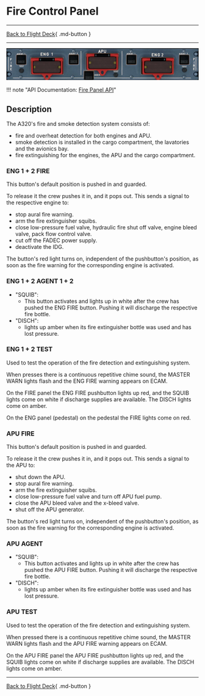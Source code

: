 # Fire Control Panel

---

[Back to Flight Deck](../index.md){ .md-button }

---

![Fire Control Panel](../../../assets/a32nx-briefing/overhead-panel/Fire-Control-Panel.jpg "Fire Control Panel")

!!! note "API Documentation: [Fire Panel API](../../../../fbw-a32nx/a32nx-api/a32nx-flightdeck-api.md#fire-panel)"

## Description

The A320's fire and smoke detection system consists of:

- fire and overheat detection for both engines and APU.
- smoke detection is installed in the cargo compartment, the lavatories and the avionics bay.
- fire extinguishing for the engines, the APU and the cargo compartment.

### ENG 1 + 2 FIRE

This button's default position is pushed in and guarded.

To release it the crew pushes it in, and it pops out. This sends a signal
to the respective engine to:

- stop aural fire warning.
- arm the fire extinguisher squibs.
- close low-pressure fuel valve, hydraulic fire shut off valve, engine bleed valve, pack flow control valve.
- cut off the FADEC power supply.
- deactivate the IDG.

The button's red light turns on, independent of the pushbutton's position, as soon as the fire warning for the corresponding engine is activated.

### ENG 1 + 2 AGENT 1 + 2

- "SQUIB":
    - This button activates and lights up in white after the crew has pushed the ENG FIRE button. Pushing it will discharge the respective fire bottle.
- "DISCH":
    - lights up amber when its fire extinguisher bottle was used and has lost pressure.

### ENG 1 + 2 TEST

Used to test the operation of the fire detection and extinguishing system.

When presses there is a continuous repetitive chime sound, the MASTER WARN lights flash and the ENG FIRE warning appears on ECAM.

On the FIRE panel the ENG FIRE pushbutton lights up red, and the SQUIB lights come on white if discharge supplies are available. The DISCH lights come on amber.

On the ENG panel (pedestal) on the pedestal the FIRE lights come on red.

### APU FIRE

This button's default position is pushed in and guarded.

To release it the crew pushes it in, and it pops out. This sends a signal
to the APU to:

- shut down the APU.
- stop aural fire warning.
- arm the fire extinguisher squibs.
- close low-pressure fuel valve and turn off APU fuel pump.
- close the APU bleed valve and the x-bleed valve.
- shut off the APU generator.

The button's red light turns on, independent of the pushbutton's position, as soon as the fire warning for the corresponding engine is activated.

### APU AGENT

- "SQUIB":
    - This button activates and lights up in white after the crew has pushed the APU FIRE button. Pushing it will discharge the respective fire bottle.
- "DISCH":
    - lights up amber when its fire extinguisher bottle was used and has lost pressure.

### APU TEST

Used to test the operation of the fire detection and extinguishing system.

When pressed there is a continuous repetitive chime sound, the MASTER WARN lights flash and the APU FIRE warning appears on ECAM.

On the APU FIRE panel the APU FIRE pushbutton lights up red, and the SQUIB lights come on white if discharge supplies are available. The DISCH lights come on amber.

---

[Back to Flight Deck](../index.md){ .md-button }
